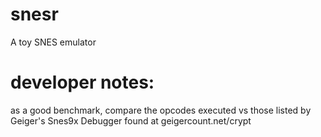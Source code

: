 # snesr
A toy SNES emulator


# developer notes:
as a good benchmark, compare the opcodes executed vs those listed by Geiger's Snes9x Debugger found at geigercount.net/crypt

